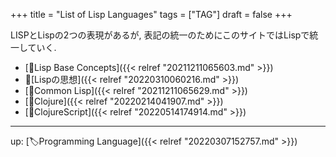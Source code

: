 +++
title = "List of Lisp Languages"
tags = ["TAG"]
draft = false
+++

LISPとLispの2つの表現があるが, 表記の統一のためにこのサイトではLispで統一していく.

-   [📝Lisp Base Concepts]({{< relref "20211211065603.md" >}})
-   📝[Lispの思想]({{< relref "20220310060216.md" >}})
-   [📝Common Lisp]({{< relref "20211211065629.md" >}})
-   [📝Clojure]({{< relref "20220214041907.md" >}})
-   [📝ClojureScript]({{< relref "20220514174914.md" >}})

---

up: [🏷Programming Language]({{< relref "20220307152757.md" >}})
